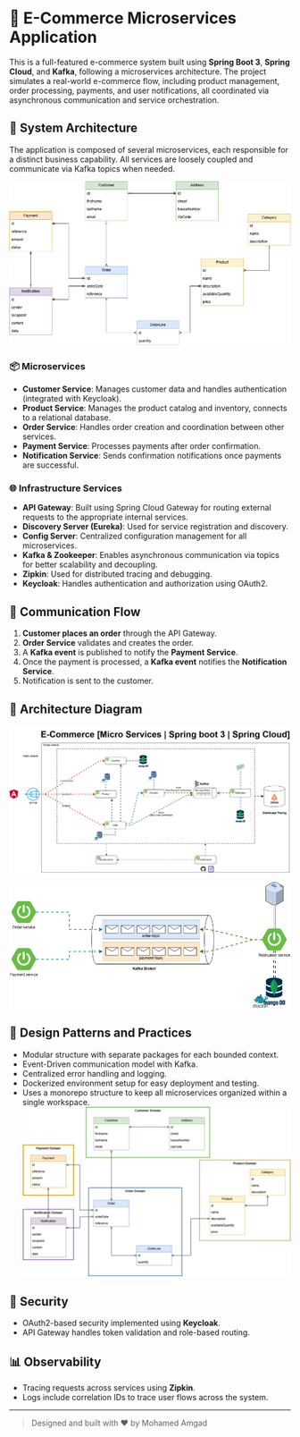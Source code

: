 
# 🛒 E-Commerce Microservices Application

This is a full-featured e-commerce system built using **Spring Boot 3**, **Spring Cloud**, and **Kafka**, following a microservices architecture. The project simulates a real-world e-commerce flow, including product management, order processing, payments, and user notifications, all coordinated via asynchronous communication and service orchestration.

## 🧩 System Architecture

The application is composed of several microservices, each responsible for a distinct business capability. All services are loosely coupled and communicate via Kafka topics when needed.

![Class Diagram](diagrams/micro-services-class-diagram.drawio.png)

### 📦 Microservices

- **Customer Service**: Manages customer data and handles authentication (integrated with Keycloak).
- **Product Service**: Manages the product catalog and inventory, connects to a relational database.
- **Order Service**: Handles order creation and coordination between other services.
- **Payment Service**: Processes payments after order confirmation.
- **Notification Service**: Sends confirmation notifications once payments are successful.

### 🌐 Infrastructure Services

- **API Gateway**: Built using Spring Cloud Gateway for routing external requests to the appropriate internal services.
- **Discovery Server (Eureka)**: Used for service registration and discovery.
- **Config Server**: Centralized configuration management for all microservices.
- **Kafka & Zookeeper**: Enables asynchronous communication via topics for better scalability and decoupling.
- **Zipkin**: Used for distributed tracing and debugging.
- **Keycloak**: Handles authentication and authorization using OAuth2.

## 🔄 Communication Flow

1. **Customer places an order** through the API Gateway.
2. **Order Service** validates and creates the order.
3. A **Kafka event** is published to notify the **Payment Service**.
4. Once the payment is processed, a **Kafka event** notifies the **Notification Service**.
5. Notification is sent to the customer.
## 🧩 Architecture Diagram
![Microsrvices Communication Diagram](diagrams/micro-services-global-architecture.drawio.png)

![Async Communication Diagram](diagrams/micro-services-async-communication.drawio.png)


## 🧱 Design Patterns and Practices

- Modular structure with separate packages for each bounded context.
- Event-Driven communication model with Kafka.
- Centralized error handling and logging.
- Dockerized environment setup for easy deployment and testing.
- Uses a monorepo structure to keep all microservices organized within a single workspace.
![Domain Driven Development Diagram](diagrams/micro-services-domain-class-diagram.drawio.png)

## 🔐 Security

- OAuth2-based security implemented using **Keycloak**.
- API Gateway handles token validation and role-based routing.

## 📊 Observability

- Tracing requests across services using **Zipkin**.
- Logs include correlation IDs to trace user flows across the system.

---

> Designed and built with ❤️ by Mohamed Amgad
